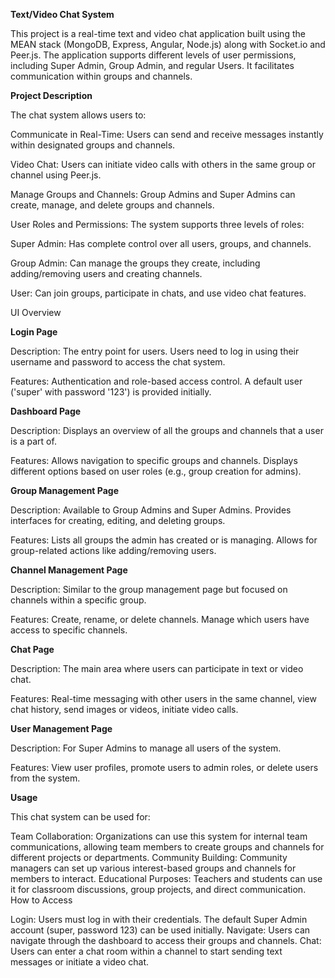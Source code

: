**Text/Video Chat System**

This project is a real-time text and video chat application built using the MEAN stack (MongoDB, Express, Angular, Node.js) along with Socket.io and Peer.js. The application supports different levels of user permissions, including Super Admin, Group Admin, and regular Users. It facilitates communication within groups and channels.

**Project Description**

The chat system allows users to:

Communicate in Real-Time: Users can send and receive messages instantly within designated groups and channels.

Video Chat: Users can initiate video calls with others in the same group or channel using Peer.js.

Manage Groups and Channels: Group Admins and Super Admins can create, manage, and delete groups and channels.

User Roles and Permissions: The system supports three levels of roles:

Super Admin: Has complete control over all users, groups, and channels.

Group Admin: Can manage the groups they create, including adding/removing users and creating channels.

User: Can join groups, participate in chats, and use video chat features.

UI Overview

**Login Page**

Description: The entry point for users. Users need to log in using their username and password to access the chat system.

Features: Authentication and role-based access control. A default user ('super' with password '123') is provided initially.

**Dashboard Page**

Description: Displays an overview of all the groups and channels that a user is a part of.

Features: Allows navigation to specific groups and channels. Displays different options based on user roles (e.g., group creation for admins).

**Group Management Page**

Description: Available to Group Admins and Super Admins. Provides interfaces for creating, editing, and deleting groups.

Features: Lists all groups the admin has created or is managing. Allows for group-related actions like adding/removing users.

**Channel Management Page**

Description: Similar to the group management page but focused on channels within a specific group.

Features: Create, rename, or delete channels. Manage which users have access to specific channels.

**Chat Page**

Description: The main area where users can participate in text or video chat.

Features: Real-time messaging with other users in the same channel, view chat history, send images or videos, initiate video calls.

**User Management Page**

Description: For Super Admins to manage all users of the system.

Features: View user profiles, promote users to admin roles, or delete users from the system.

**Usage**

This chat system can be used for:

Team Collaboration: Organizations can use this system for internal team communications, allowing team members to create groups and channels for different projects or departments.
Community Building: Community managers can set up various interest-based groups and channels for members to interact.
Educational Purposes: Teachers and students can use it for classroom discussions, group projects, and direct communication.
How to Access

Login: Users must log in with their credentials. The default Super Admin account (super, password 123) can be used initially.
Navigate: Users can navigate through the dashboard to access their groups and channels.
Chat: Users can enter a chat room within a channel to start sending text messages or initiate a video chat.
